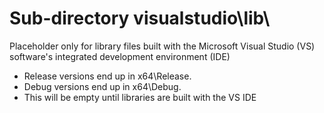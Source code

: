 # Sub-directory visualstudio\lib\
Placeholder only for library files built with the Microsoft Visual Studio (VS) software's integrated development environment (IDE)  
- Release versions end up in x64\Release.
- Debug versions end up in x64\Debug.
- This will be empty until libraries are built with the VS IDE
